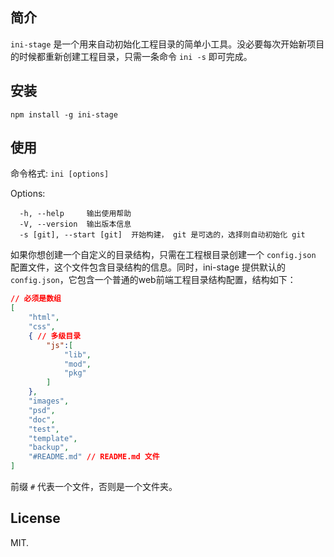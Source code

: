## 简介 

`ini-stage` 是一个用来自动初始化工程目录的简单小工具。没必要每次开始新项目的时候都重新创建工程目录，只需一条命令 `ini -s` 即可完成。

## 安装

`npm install -g ini-stage`

## 使用

命令格式: `ini [options]`

Options:

```
  -h, --help     输出使用帮助
  -V, --version  输出版本信息
  -s [git], --start [git]  开始构建， git 是可选的，选择则自动初始化 git
```

如果你想创建一个自定义的目录结构，只需在工程根目录创建一个 `config.json` 配置文件，这个文件包含目录结构的信息。同时，ini-stage 提供默认的 `config.json`，它包含一个普通的web前端工程目录结构配置，结构如下：

```json
// 必须是数组
[
    "html",
    "css",
    { // 多级目录
        "js":[
            "lib",
            "mod",
            "pkg"
        ]
    },
    "images",
    "psd",
    "doc",
    "test",
    "template",
    "backup",
    "#README.md" // README.md 文件
]

```

前缀 `#` 代表一个文件，否则是一个文件夹。

## License

MIT.
